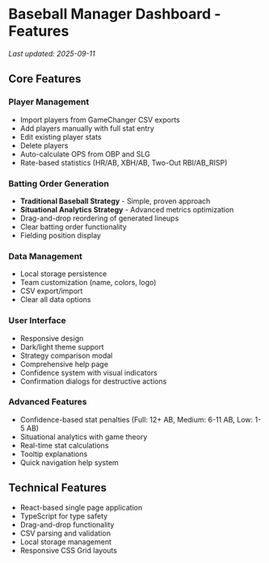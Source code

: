 # Baseball Manager Dashboard - Features

*Last updated: 2025-09-11*

## Core Features

### Player Management
- Import players from GameChanger CSV exports
- Add players manually with full stat entry
- Edit existing player stats
- Delete players
- Auto-calculate OPS from OBP and SLG
- Rate-based statistics (HR/AB, XBH/AB, Two-Out RBI/AB_RISP)

### Batting Order Generation
- **Traditional Baseball Strategy** - Simple, proven approach
- **Situational Analytics Strategy** - Advanced metrics optimization
- Drag-and-drop reordering of generated lineups
- Clear batting order functionality
- Fielding position display

### Data Management
- Local storage persistence
- Team customization (name, colors, logo)
- CSV export/import
- Clear all data options

### User Interface
- Responsive design
- Dark/light theme support
- Strategy comparison modal
- Comprehensive help page
- Confidence system with visual indicators
- Confirmation dialogs for destructive actions

### Advanced Features
- Confidence-based stat penalties (Full: 12+ AB, Medium: 6-11 AB, Low: 1-5 AB)
- Situational analytics with game theory
- Real-time stat calculations
- Tooltip explanations
- Quick navigation help system

## Technical Features
- React-based single page application
- TypeScript for type safety
- Drag-and-drop functionality
- CSV parsing and validation
- Local storage management
- Responsive CSS Grid layouts
